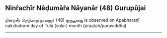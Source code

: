 ## Ninr̂achīr Nêḍumār̂a Nāyanār (48) Gurupūjai
நின்றசீர் நெடுமாற நாயனார் (48) குருபூஜை is observed on Apabharaṇī nakṣhatram day of Tulā (solar) month (praatah/paraviddha).



---
